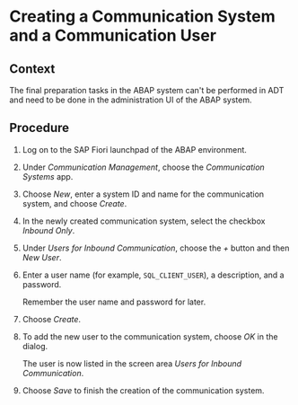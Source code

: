 <!-- loio28881fb61fda4fe4af7084fd115e7781 -->

# Creating a Communication System and a Communication User



## Context

The final preparation tasks in the ABAP system can't be performed in ADT and need to be done in the administration UI of the ABAP system.



## Procedure

1.  Log on to the SAP Fiori launchpad of the ABAP environment.

2.  Under *Communication Management*, choose the *Communication Systems* app.

3.  Choose *New*, enter a system ID and name for the communication system, and choose *Create*.

4.  In the newly created communication system, select the checkbox *Inbound Only*.

5.  Under *Users for Inbound Communication*, choose the *\+* button and then *New User*.

6.  Enter a user name \(for example, `SQL_CLIENT_USER`\), a description, and a password.

    Remember the user name and password for later.

7.  Choose *Create*.

8.  To add the new user to the communication system, choose *OK* in the dialog.

    The user is now listed in the screen area *Users for Inbound Communication*.

9.  Choose *Save* to finish the creation of the communication system.


